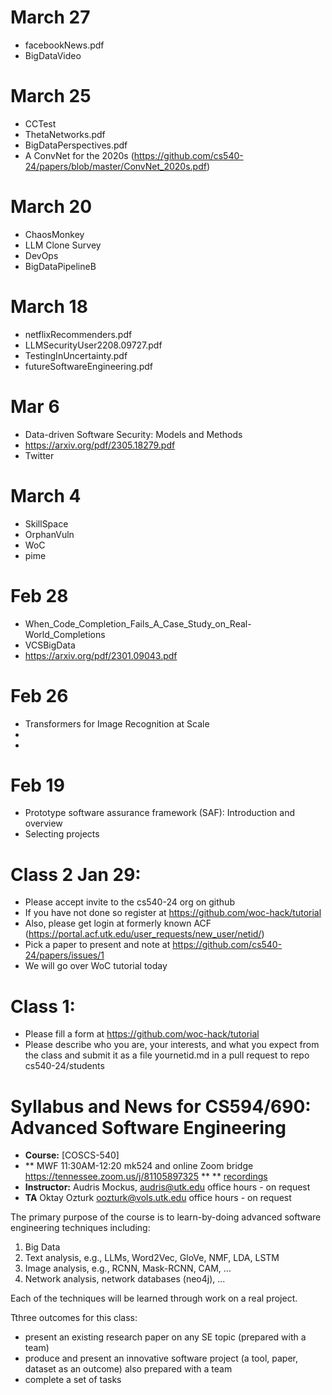 # March 27
 - facebookNews.pdf
 - BigDataVideo
 

# March 25
 - CCTest
 - ThetaNetworks.pdf
 - BigDataPerspectives.pdf
 - A ConvNet for the 2020s (https://github.com/cs540-24/papers/blob/master/ConvNet_2020s.pdf)

# March 20
 - ChaosMonkey
 - LLM Clone Survey
 - DevOps
 - BigDataPipelineB
 
# March 18 
 - netflixRecommenders.pdf
 - LLMSecurityUser2208.09727.pdf
 - TestingInUncertainty.pdf
 - futureSoftwareEngineering.pdf


# Mar 6
 - Data-driven Software Security: Models and Methods
 - https://arxiv.org/pdf/2305.18279.pdf
 - Twitter
   
# March 4
 - SkillSpace
 - OrphanVuln
 - WoC
 - pime
    
# Feb 28
 - When_Code_Completion_Fails_A_Case_Study_on_Real-World_Completions
 - VCSBigData
 - https://arxiv.org/pdf/2301.09043.pdf

# Feb 26
 - Transformers for Image Recognition at Scale
 - 
 - 

# Feb 19

- Prototype software assurance framework (SAF): Introduction and overview
- Selecting projects

       
# Class 2 Jan 29: 
   - Please accept invite to the cs540-24 org on github
   - If you have not done so register at https://github.com/woc-hack/tutorial
   - Also, please get login at formerly known ACF (https://portal.acf.utk.edu/user_requests/new_user/netid/)
   - Pick a paper to present and note at https://github.com/cs540-24/papers/issues/1
   - We will go over WoC tutorial today
   
# Class 1: 

   - Please fill a form at https://github.com/woc-hack/tutorial
   - Please describe who you are, your interests, and what you expect from the class and submit it as a file yournetid.md in a pull request to repo cs540-24/students  
    
# Syllabus and News for CS594/690: Advanced Software Engineering



* **Course:** [COSCS-540]
* ** MWF 11:30AM-12:20 mk524 and online Zoom bridge https://tennessee.zoom.us/j/81105897325  ** 
** [recordings](https://drive.google.com/drive/folders/1LK44Vwb6EotYQtZdYa-Wr-NpjT81XHHY?usp=sharing)
* **Instructor:** Audris Mockus, [audris@utk.edu](mailto:audris@utk.edu) office hours - on request
* **TA** Oktay Ozturk [oozturk@vols.utk.edu](mailto:oozturk@vols.utk.edu) office hours - on request

The primary purpose of the course is to learn-by-doing advanced
software engineering techniques including:
1. Big Data
1. Text analysis, e.g., LLMs, Word2Vec, GloVe, NMF, LDA, LSTM
2. Image analysis, e.g., RCNN, Mask-RCNN, CAM, ...
3. Network analysis, network databases (neo4j), ...

Each of the techniques will be learned through work on a real project. 

Tthree outcomes for this class: 
- present an existing research paper on any SE topic (prepared with a team)
- produce and present an innovative software project (a tool, paper, dataset as an outcome) also prepared with a team
- complete a set of tasks 
